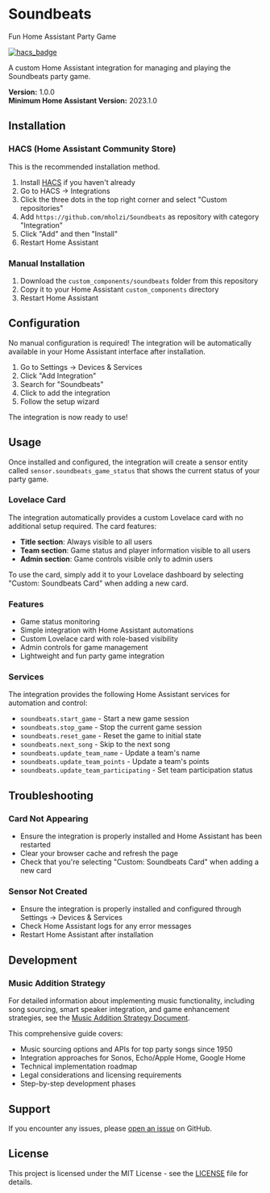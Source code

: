 # Soundbeats
Fun Home Assistant Party Game

[![hacs_badge](https://img.shields.io/badge/HACS-Custom-orange.svg)](https://github.com/custom-components/hacs)

A custom Home Assistant integration for managing and playing the Soundbeats party game.

**Version:** 1.0.0  
**Minimum Home Assistant Version:** 2023.1.0

## Installation

### HACS (Home Assistant Community Store)

This is the recommended installation method.

1. Install [HACS](https://hacs.xyz/) if you haven't already
2. Go to HACS → Integrations
3. Click the three dots in the top right corner and select "Custom repositories"
4. Add `https://github.com/mholzi/Soundbeats` as repository with category "Integration"
5. Click "Add" and then "Install"
6. Restart Home Assistant

### Manual Installation

1. Download the `custom_components/soundbeats` folder from this repository
2. Copy it to your Home Assistant `custom_components` directory
3. Restart Home Assistant

## Configuration

No manual configuration is required! The integration will be automatically available in your Home Assistant interface after installation.

1. Go to Settings → Devices & Services
2. Click "Add Integration"
3. Search for "Soundbeats"
4. Click to add the integration
5. Follow the setup wizard

The integration is now ready to use!

## Usage

Once installed and configured, the integration will create a sensor entity called `sensor.soundbeats_game_status` that shows the current status of your party game.

### Lovelace Card

The integration automatically provides a custom Lovelace card with no additional setup required. The card features:

- **Title section**: Always visible to all users
- **Team section**: Game status and player information visible to all users  
- **Admin section**: Game controls visible only to admin users

To use the card, simply add it to your Lovelace dashboard by selecting "Custom: Soundbeats Card" when adding a new card.

### Features

- Game status monitoring
- Simple integration with Home Assistant automations
- Custom Lovelace card with role-based visibility
- Admin controls for game management
- Lightweight and fun party game integration

### Services

The integration provides the following Home Assistant services for automation and control:

- `soundbeats.start_game` - Start a new game session
- `soundbeats.stop_game` - Stop the current game session  
- `soundbeats.reset_game` - Reset the game to initial state
- `soundbeats.next_song` - Skip to the next song
- `soundbeats.update_team_name` - Update a team's name
- `soundbeats.update_team_points` - Update a team's points
- `soundbeats.update_team_participating` - Set team participation status

## Troubleshooting

### Card Not Appearing
- Ensure the integration is properly installed and Home Assistant has been restarted
- Clear your browser cache and refresh the page
- Check that you're selecting "Custom: Soundbeats Card" when adding a new card

### Sensor Not Created
- Ensure the integration is properly installed and configured through Settings → Devices & Services
- Check Home Assistant logs for any error messages
- Restart Home Assistant after installation

## Development

### Music Addition Strategy

For detailed information about implementing music functionality, including song sourcing, smart speaker integration, and game enhancement strategies, see the [Music Addition Strategy Document](MUSIC_STRATEGY.md).

This comprehensive guide covers:
- Music sourcing options and APIs for top party songs since 1950
- Integration approaches for Sonos, Echo/Apple Home, Google Home
- Technical implementation roadmap
- Legal considerations and licensing requirements
- Step-by-step development phases

## Support

If you encounter any issues, please [open an issue](https://github.com/mholzi/Soundbeats/issues) on GitHub.

## License

This project is licensed under the MIT License - see the [LICENSE](LICENSE) file for details.
